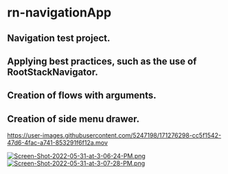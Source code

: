 # rn-navigationApp
## Navigation test project. 
## Applying best practices, such as the use of RootStackNavigator. 
## Creation of flows with arguments.
## Creation of side menu drawer. 

https://user-images.githubusercontent.com/5247198/171276298-cc5f1542-47d6-4fac-a741-853291f6f12a.mov



[![Screen-Shot-2022-05-31-at-3-06-24-PM.png](https://i.postimg.cc/XYSw1qfg/Screen-Shot-2022-05-31-at-3-06-24-PM.png)](https://postimg.cc/GHK8HcSB)
[![Screen-Shot-2022-05-31-at-3-07-28-PM.png](https://i.postimg.cc/SQnTwX90/Screen-Shot-2022-05-31-at-3-07-28-PM.png)](https://postimg.cc/PNkQD5KK)


